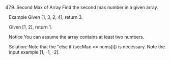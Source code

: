 479. Second Max of Array
Find the second max number in a given array.

Example
Given [1, 3, 2, 4], return 3.

Given [1, 2], return 1.

Notice
You can assume the array contains at least two numbers.

Solution:
Note that the "else if (secMax <= nums[i]) is necessary.
Note the input example [1, -1, -2].